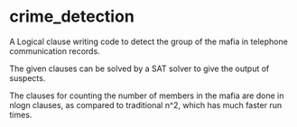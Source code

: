 # crime_detection

A Logical clause writing code to detect the group of the mafia in telephone communication records.

The given clauses can be solved by a SAT solver to give the output of suspects.

The clauses for counting the number of members in the mafia are done in nlogn clauses, as compared to traditional n^2, which has much faster run times.
